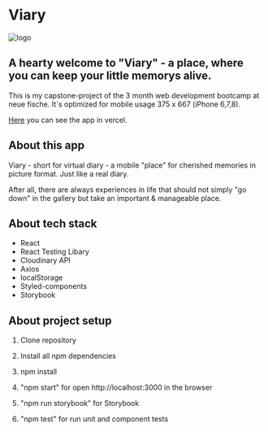 # Viary

![logo](../../src/assets/viary-readme.jpg)

## A hearty welcome to "Viary" - a place, where you can keep your little memorys alive.

This is my capstone-project of the 3 month web development bootcamp at neue fische. It´s optimized for mobile usage 375 x 667 (iPhone 6,7,8).

[Here](https://capstone-project-cdo928zsu-danicadombek.vercel.app/) you can see the app in vercel.

## About this app

Viary - short for virtual diary - a mobile "place" for cherished memories in picture format. Just like a real diary.

After all, there are always experiences in life that should not simply "go down" in the gallery but take an important & manageable place.

## About tech stack

- React
- React Testing Libary
- Cloudinary API
- Axios
- localStorage
- Styled-components
- Storybook

## About project setup

1. Clone repository

2. Install all npm dependencies

3. npm install

4. "npm start" for open http://localhost:3000 in the browser

5. "npm run storybook" for Storybook

6. "npm test" for run unit and component tests
